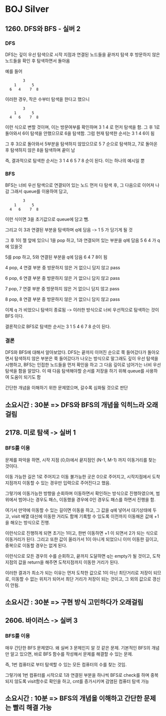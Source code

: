 # BOJ Silver

## 1260. DFS와 BFS - 실버 2

### DFS

DFS는 깊이 우선 탐색으로 시작 지점과 연결된 노드들을 끝까지 탐색 후 방문하지 않은 노드들을 확인 후 탐색하면서 돌아옴

예를 들어

            3
        1       5
      6   4    7  8

이러한 경우, 작은 수부터 탐색을 한다고 했으니

            3
        1       5
      4   6    7  8

이런 식으로 변할 것이며, 이는 방문여부를 확인하며 3 1 4 로 먼저 탐색을 함. 
그 후 1로 돌아와서 6이 탐색을 안했으므로 6을 탐색함.
그럼 현재 탐색한 순서는 3 1 4 6이 됨

그 후 3으로 돌아와서 5부분을 탐색하지 않았으므로 5 7 순으로 탐색하고, 7로 돌아온 후 탐색하지 않은 8을 탐색하며 끝이 남

즉, 결과적으로 탐색한 순서는 3 1 4 6 5 7 8 순이 된다. 이는 하나의 예시일 뿐

### BFS

BFS는 너비 우선 탐색으로 연결되어 있는 노드 먼저 다 탐색 후, 그 다음으로 이어져 나감
그래서 queue를 이용하여 담고, 

            3
        1       5
      4   6    7  8

이런 식이면 3을 초기값으로 queue에 담고 뺌. 

그리고 이 3과 연결된 부분을 탐색하며 q에 담음 -> 1 5 가 담기게 될 것

그 후 1이 젤 앞에 있으니 1을 pop 하고, 1과 연결되어 있는 부분을 q에 담음 5 6 4 가 q에 있을것

5를 pop 하고, 5와 연결된 부분을 q에 담음 6 4 7 8이 됨

4 pop, 4 연결 부분 중 방문하지 않은 거 없으니 담지 않고 pass

6 pop, 6 연결 부분 중 방문하지 않은 거 없으니 담지 않고 pass

7 pop, 7 연결 부분 중 방문하지 않은 거 없으니 담지 않고 pass

8 pop, 8 연결 부분 중 방문하지 않은 거 없으니 담지 않고 pass

이제 q 가 비었으니 탐색이 종료됨 -> 이러한 방식으로 너비 우선적으로 탐색하는 것이 BFS 이다.

결론적으로 BFS로 탐색한 순서는 3 1 5 4 6 7 8 순이 된다.

### 결론
DFS와 BFS에 대해서 알아보았다. DFS는 끝까지 이어진 순으로 쭉 들어갔다가 돌아오면서 탐색하지 않은 부분은 쭉 들어갔다가 나오는 방식으로
말그래도 깊이 우선 탐색을 시행하고,
BFS는 인접한 노드들을 먼저 확인을 하고 그 다음 깊이로 넘어가는 너비 우선탐색을 함을 알았다. 이 때 다음 탐색해야할 순서를 저장을 하기 위해 queue를 사용하여 도움이 되기도 함

간단한 개념을 이해하기 위한 문제였으며, 갈수록 심화될 것으로 판단

**소요시간 : 30분** => DFS와 BFS의 개념을 익히느라 오래걸림
---
## 2178. 미로 탐색 -> 실버 1

### BFS를 이용

문제를 파악을 하면, 시작 지점 (0,0)에서 끝지점인 (N-1, M-1) 까지 이동거리를 찾는 것이다.

이동 가능한 길은 1로 주어지고 이동 불가능한 곳은 0으로 주어지고, 시작지점에서 도착지점까지 이동할 수 있는 경우만 입력으로 주어진다고 했음.

그렇기에 이동가능한 방향을 순회하며 이동하면서 확인하는 방식으로 진행하였으며, 범위에서 범어나는 경우도 패스, 이동했을 경우에 0인 경우도 패스를 하면서 진행을 함.

여기서 만약에 이동할 수 있는 길이면 이동을 하고, 그 값을 q에 넣어서 대기상태에 두고, visit 배열 대신에 이동한 거리도 함께 기록할 수 있도록 이전까지 이동해온 값에 +1을 해오는 방식으로 진행.

이런식으로 진행하게 되면 초기는 1이고, 한번 이동하면 +1 이 되면서 2가 되는 식으로 이동거리가 된다. 그리고 또한 값이 올라가서 1이 아니게 되었으니 이미 이동한 길이고, 중복으로 이동할 경우는 없게 된다.

이런식으로 모든 경우의 수를 순회하고, 끝까지 도달하면 q는 empty가 될 것이고, 도착지점의 값을 return을 해주면 도착지점까지 이동한 거리가 된다.

이러한 결과가 최소가 되는 이유는 먼저 도착한 값으로 1이 아닌 최단거리로 저장이 되므로, 이동할 수 없는 위치가 되어서 최단 거리가 저장이 되는 것이고, 그 외의 값으로 갱신이 안됨.

**소요시간 : 30분** => 구현 방식 고민하다가 오래걸림
---
## 2606. 바이러스 -> 실버 3

### BFS를 이용

매우 간단한 BFS 문제였다. 왜 실버 3 문제인지 알 것 같은 문제. 기본적인 BFS의 개념만 알고 있으면, 바로 BFS 함수를 작성해서 문제를 해결할 수 있는 문제.

즉, 1번 컴퓨터로 부터 탐색할 수 있는 모든 컴퓨터의 수를 찾는 것임. 

그렇기에 1번 컴퓨터를 시작으로 1과 연결된 부분을 하나씩 BFS로 check를 하며 중복되지 않도록 visit함수로 확인을 하고, cnt를 증가시키며 감염된 컴퓨터 탐색 가능

**소요시간 : 10분** => BFS의 개념을 이해하고 간단한 문제는 빨리 해결 가능
---